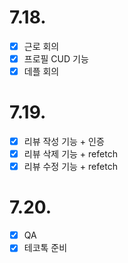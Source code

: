 # 7.18.

- [x] 근로 회의
- [x] 프로필 CUD 기능
- [x] 데플 회의

# 7.19.

- [x] 리뷰 작성 기능 + 인증
- [x] 리뷰 삭제 기능 + refetch
- [x] 리뷰 수정 기능 + refetch

# 7.20.

- [x] QA
- [x] 테코톡 준비
